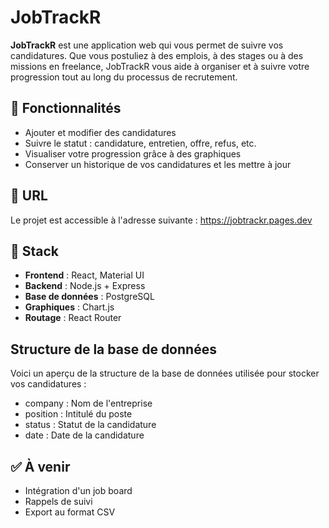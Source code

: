 # JobTrackR

**JobTrackR** est une application web qui vous permet de suivre vos candidatures. Que vous postuliez à des emplois, à des stages ou à des missions en freelance, JobTrackR vous aide à organiser et à suivre votre progression tout au long du processus de recrutement.

## 🌟 Fonctionnalités

- Ajouter et modifier des candidatures
- Suivre le statut : candidature, entretien, offre, refus, etc.
- Visualiser votre progression grâce à des graphiques
- Conserver un historique de vos candidatures et les mettre à jour

## 🔗 URL

Le projet est accessible à l'adresse suivante : https://jobtrackr.pages.dev

## 🧱 Stack

- **Frontend** : React, Material UI
- **Backend** : Node.js + Express
- **Base de données** : PostgreSQL
- **Graphiques** : Chart.js
- **Routage** : React Router

## Structure de la base de données

Voici un aperçu de la structure de la base de données utilisée pour stocker vos candidatures :

- company : Nom de l'entreprise
- position : Intitulé du poste
- status : Statut de la candidature
- date : Date de la candidature

## ✅ À venir

- Intégration d'un job board
- Rappels de suivi
- Export au format CSV
